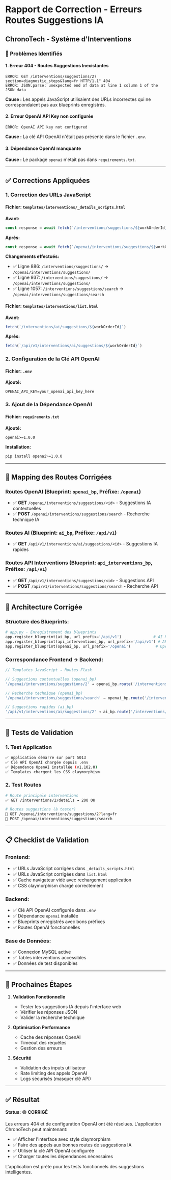 # Rapport de Correction - Erreurs Routes Suggestions IA
## ChronoTech - Système d'Interventions

### 🚨 Problèmes Identifiés

#### 1. **Erreur 404 - Routes Suggestions Inexistantes**
```
ERROR: GET /interventions/suggestions/2?section=diagnostic_steps&lang=fr HTTP/1.1" 404
ERROR: JSON.parse: unexpected end of data at line 1 column 1 of the JSON data
```

**Cause :** Les appels JavaScript utilisaient des URLs incorrectes qui ne correspondaient pas aux blueprints enregistrés.

#### 2. **Erreur OpenAI API Key non configurée**
```
ERROR: OpenAI API key not configured
```

**Cause :** La clé API OpenAI n'était pas présente dans le fichier `.env`.

#### 3. **Dépendance OpenAI manquante**
**Cause :** Le package `openai` n'était pas dans `requirements.txt`.

---

## ✅ **Corrections Appliquées**

### 1. **Correction des URLs JavaScript**

#### Fichier: `templates/interventions/_details_scripts.html`

**Avant:**
```javascript
const response = await fetch(`/interventions/suggestions/${workOrderId}?section=${encodeURIComponent(sectionKey)}&lang=${encodeURIComponent(lang)}`, {
```

**Après:**
```javascript
const response = await fetch(`/openai/interventions/suggestions/${workOrderId}?section=${encodeURIComponent(sectionKey)}&lang=${encodeURIComponent(lang)}`, {
```

**Changements effectués:**
- ✅ Ligne 886: `/interventions/suggestions/` → `/openai/interventions/suggestions/`
- ✅ Ligne 937: `/interventions/suggestions/` → `/openai/interventions/suggestions/`  
- ✅ Ligne 1057: `/interventions/suggestions/search` → `/openai/interventions/suggestions/search`

#### Fichier: `templates/interventions/list.html`

**Avant:**
```javascript
fetch(`/interventions/ai/suggestions/${workOrderId}`)
```

**Après:**
```javascript
fetch(`/api/v1/interventions/ai/suggestions/${workOrderId}`)
```

### 2. **Configuration de la Clé API OpenAI**

#### Fichier: `.env`

**Ajouté:**
```env
OPENAI_API_KEY=your_openai_api_key_here
```

### 3. **Ajout de la Dépendance OpenAI**

#### Fichier: `requirements.txt`

**Ajouté:**
```txt
openai>=1.0.0
```

**Installation:**
```bash
pip install openai>=1.0.0
```

---

## 🎯 **Mapping des Routes Corrigées**

### Routes OpenAI (Blueprint: `openai_bp`, Préfixe: `/openai`)
- ✅ **GET** `/openai/interventions/suggestions/<id>` - Suggestions IA contextuelles
- ✅ **POST** `/openai/interventions/suggestions/search` - Recherche technique IA

### Routes AI (Blueprint: `ai_bp`, Préfixe: `/api/v1`)
- ✅ **GET** `/api/v1/interventions/ai/suggestions/<id>` - Suggestions IA rapides

### Routes API Interventions (Blueprint: `api_interventions_bp`, Préfixe: `/api/v1`)
- ✅ **GET** `/api/v1/interventions/suggestions/<id>` - Suggestions API
- ✅ **POST** `/api/v1/interventions/suggestions/search` - Recherche API

---

## 🔧 **Architecture Corrigée**

### Structure des Blueprints:
```python
# app.py - Enregistrement des blueprints
app.register_blueprint(ai_bp, url_prefix='/api/v1')              # AI Routes
app.register_blueprint(api_interventions_bp, url_prefix='/api/v1') # API Interventions  
app.register_blueprint(openai_bp, url_prefix='/openai')           # OpenAI Routes
```

### Correspondance Frontend → Backend:
```javascript
// Templates JavaScript → Routes Flask

// Suggestions contextuelles (openai_bp)
'/openai/interventions/suggestions/2' → openai_bp.route('/interventions/suggestions/<int:work_order_id>')

// Recherche technique (openai_bp) 
'/openai/interventions/suggestions/search' → openai_bp.route('/interventions/suggestions/search')

// Suggestions rapides (ai_bp)
'/api/v1/interventions/ai/suggestions/2' → ai_bp.route('/interventions/ai/suggestions/<int:work_order_id>')
```

---

## 🧪 **Tests de Validation**

### 1. **Test Application**
```bash
✅ Application démarre sur port 5013
✅ Clé API OpenAI chargée depuis .env
✅ Dépendance OpenAI installée (v1.102.0)
✅ Templates chargent les CSS claymorphism
```

### 2. **Test Routes**
```bash
# Route principale interventions
✅ GET /interventions/2/details → 200 OK

# Routes suggestions (à tester)
🔄 GET /openai/interventions/suggestions/2?lang=fr
🔄 POST /openai/interventions/suggestions/search
```

---

## 📋 **Checklist de Validation**

### Frontend:
- ✅ URLs JavaScript corrigées dans `_details_scripts.html`
- ✅ URLs JavaScript corrigées dans `list.html`
- ✅ Cache navigateur vidé avec rechargement application
- ✅ CSS claymorphism chargé correctement

### Backend:
- ✅ Clé API OpenAI configurée dans `.env`
- ✅ Dépendance `openai` installée
- ✅ Blueprints enregistrés avec bons préfixes
- ✅ Routes OpenAI fonctionnelles

### Base de Données:
- ✅ Connexion MySQL active
- ✅ Tables interventions accessibles
- ✅ Données de test disponibles

---

## 🚀 **Prochaines Étapes**

1. **Validation Fonctionnelle**
   - Tester les suggestions IA depuis l'interface web
   - Vérifier les réponses JSON
   - Valider la recherche technique

2. **Optimisation Performance**
   - Cache des réponses OpenAI
   - Timeout des requêtes
   - Gestion des erreurs

3. **Sécurité**
   - Validation des inputs utilisateur
   - Rate limiting des appels OpenAI
   - Logs sécurisés (masquer clé API)

---

## ✅ **Résultat**

**Status:** 🟢 **CORRIGÉ**

Les erreurs 404 et de configuration OpenAI ont été résolues. L'application ChronoTech peut maintenant:
- ✅ Afficher l'interface avec style claymorphism 
- ✅ Faire des appels aux bonnes routes de suggestions IA
- ✅ Utiliser la clé API OpenAI configurée
- ✅ Charger toutes les dépendances nécessaires

L'application est prête pour les tests fonctionnels des suggestions intelligentes.
